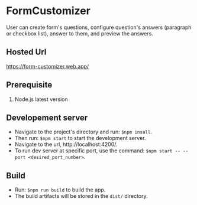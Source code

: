 # FormCustomizer

User can create form's questions, configure question's answers (paragraph or checkbox list), answer to them, and preview the answers.
## Hosted Url
https://form-customizer.web.app/
## Prerequisite
1. Node.js latest version

## Developement server
- Navigate to the project's directory and run: `$npm insall`.
- Then run: `$npm start` to start the development server.
- Navigate to the url, http://localhost:4200/.
- To run dev server at specific port, use the command: `$npm start -- --port <desired_port_number>`.

## Build
- Run: `$npm run build` to build the app.
- The build artifacts will be stored in the `dist/` directory.